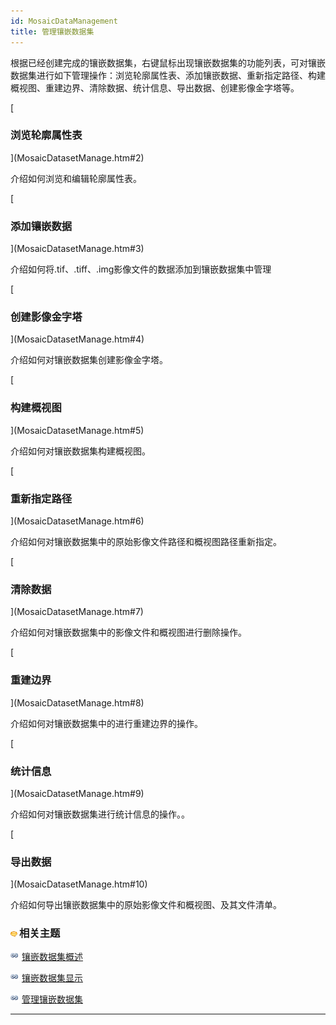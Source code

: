 ```yaml
---
id: MosaicDataManagement
title: 管理镶嵌数据集
---
```

根据已经创建完成的镶嵌数据集，右键鼠标出现镶嵌数据集的功能列表，可对镶嵌数据集进行如下管理操作：浏览轮廓属性表、添加镶嵌数据、重新指定路径、构建概视图、重建边界、清除数据、统计信息、导出数据、创建影像金字塔等。

[

### 浏览轮廓属性表

](MosaicDatasetManage.htm#2)

介绍如何浏览和编辑轮廓属性表。

[

### 添加镶嵌数据

](MosaicDatasetManage.htm#3)

介绍如何将.tif、.tiff、.img影像文件的数据添加到镶嵌数据集中管理

[

### 创建影像金字塔

](MosaicDatasetManage.htm#4)

介绍如何对镶嵌数据集创建影像金字塔。

[

### 构建概视图

](MosaicDatasetManage.htm#5)

介绍如何对镶嵌数据集构建概视图。

[

### 重新指定路径

](MosaicDatasetManage.htm#6)

介绍如何对镶嵌数据集中的原始影像文件路径和概视图路径重新指定。

[

### 清除数据

](MosaicDatasetManage.htm#7)

介绍如何对镶嵌数据集中的影像文件和概视图进行删除操作。

[

### 重建边界

](MosaicDatasetManage.htm#8)

介绍如何对镶嵌数据集中的进行重建边界的操作。

[

### 统计信息

](MosaicDatasetManage.htm#9)

介绍如何对镶嵌数据集进行统计信息的操作。。

[

### 导出数据

](MosaicDatasetManage.htm#10)

介绍如何导出镶嵌数据集中的原始影像文件和概视图、及其文件清单。

### ![](../../img/seealso.png)相关主题

![](../../img/smalltitle.png) [镶嵌数据集概述](MosaicDataset.htm)

![](../../img/smalltitle.png) [镶嵌数据集显示](MosaicDatasetView.htm)

![](../../img/smalltitle.png) [管理镶嵌数据集](MosaicDatasetManage.htm)

  

* * *

  
  

